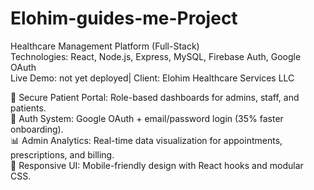 # Elohim-guides-me-Project

Healthcare Management Platform (Full-Stack)</br>
Technologies: React, Node.js, Express, MySQL, Firebase Auth, Google OAuth</br>
Live Demo: not yet deployed| Client: Elohim Healthcare Services LLC</br>

🏥 Secure Patient Portal: Role-based dashboards for admins, staff, and patients.</br>
🔐 Auth System: Google OAuth + email/password login (35% faster onboarding). </br>
📊 Admin Analytics: Real-time data visualization for appointments, prescriptions, and billing. </br>
📱 Responsive UI: Mobile-friendly design with React hooks and modular CSS.
